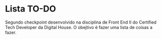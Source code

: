 # Lista TO-DO 
Segundo checkpoint desenvolvido na disciplina de Front End II do Certified Tech Developer da Digital House. O obejtivo é fazer uma lista de coisas a fazer.